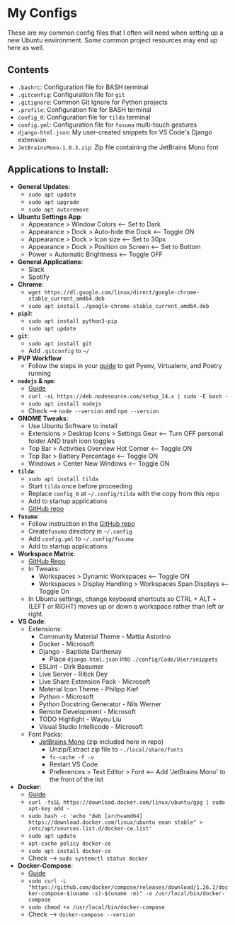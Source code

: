 # My Configs

These are my common config files that I often will need when setting up a new Ubuntu environment. Some common project resources may end up here as well.

## Contents

- `.bashrc`: Configuration file for BASH terminal
- `.gitconfig`: Configuration file for `git`
- `.gitignore`: Common Git Ignore for Python projects
- `.profile`: Configuration file for BASH terminal
- `config_0`: Configuration file for `tilda` terminal
- `config.yml`: Configuration file for `fusuma` multi-touch gestures
- `django-html.json`: My user-created snippets for VS Code's Django extension
- `JetBrainsMono-1.0.3.zip`: Zip file containing the JetBrains Mono font
## Applications to Install:

- **General Updates**:
  - `sudo apt update`
  - `sudo apt upgrade`
  - `sudo apt autoremove`
- **Ubuntu Settings App**:
  - Appearance > Window Colors <-- Set to Dark
  - Appearance > Dock > Auto-hide the Dock <-- Toggle ON
  - Appearance > Dock > Icon size <-- Set to 30px
  - Appearance > Dock > Position on Screen <-- Set to Bottom
  - Power > Automatic Brightness <-- Toggle OFF
- **General Applications**:
  - Slack
  - Spotify
- **Chrome**:
  - `wget https://dl.google.com/linux/direct/google-chrome-stable_current_amd64.deb`
  - `sudo apt install ./google-chrome-stable_current_amd64.deb`
- **`pip3`**: 
  - `sudo apt install python3-pip`
  - `sudo apt update`
- **`git`**:
  - `sudo apt install git`
  - Add `.gitconfig` to `~/`
- **PVP Workflow**
  - Follow the steps in your [guide](https://dev.to/skybur/pvp-a-workflow-for-python-projects-29h3) to get Pyenv, Virtualenv, and Poetry running
- **`nodejs` & `npm`**:
  - [Guide](https://linuxize.com/post/how-to-install-node-js-on-ubuntu-20-04/)
  - `curl -sL https://deb.nodesource.com/setup_14.x | sudo -E bash -`
  - `sudo apt install nodejs`
  - Check --> `node --version` and `npm --version`
- **GNOME Tweaks**:
  - Use Ubuntu Software to install
  - Extensions > Desktop Icons > Settings Gear <-- Turn OFF personal folder AND trash icon toggles
  - Top Bar > Activities Overview Hot Corner <-- Toggle ON
  - Top Bar > Battery Percentage <-- Toggle ON
  - Windows > Center New Windows <-- Toggle ON
- **`tilda`**:
  - `sudo apt install tilda`
  - Start `tilda` once before proceeding
  - Replace `config_0` at `~/.config/tilda` with the copy from this repo
  - Add to startup applications
  - [GitHub repo](https://github.com/lanoxx/tilda)
- **`fusuma`**: 
  - Follow instruction in the [GitHub repo](https://github.com/iberianpig/fusuma)
  - Create`fusuma` directory in `~/.config`
  - Add `config.yml` to `~/.config/fusuma`
  - Add to startup applications
- **Workspace Matrix**:
  - [GitHub Repo](https://github.com/mzur/gnome-shell-wsmatrix) 
  - In Tweaks:
    - Workspaces > Dynamic Workspaces <-- Toggle ON
    - Workspaces > Display Handling > Workspaces Span Displays <-- Toggle On
  - In Ubuntu settings, change keyboard shortcuts so CTRL + ALT + (LEFT or RIGHT) moves up or down a workspace rather than left or right.
- **VS Code**:
  - Extensions:
    - Community Material Theme - Mattia Astorino
    - Docker - Microsoft
    - Django - Baptiste Darthenay
      - Place `django-html.json` into `./config/Code/User/snippets`
    - ESLint - Dirk Baeumer
    - Live Server - Ritick Dey
    - Live Share Extension Pack - Microsoft
    - Material Icon Theme - Philipp Kief
    - Python - Microsoft
    - Python Docstring Generator - Nils Werner
    - Remote Development - Microsoft
    - TODO Highlight - Wayou Liu
    - Visual Studio Intellicode - Microsoft
  - Font Packs:
    - [JetBrains Mono](https://www.jetbrains.com/lp/mono/) (zip included here in repo)
      - Unzip/Extract zip file to `~./local/share/fonts`
      - `fc-cache -f -v`
      - Restart VS Code
      - Preferences > Text Editor > Font <-- Add 'JetBrains Mono' to the front of the list
- **Docker**:
  - [Guide](https://medium.com/@Grigorkh/how-to-install-docker-on-ubuntu-20-04-f1b99845959e)
  - `curl -fsSL https://download.docker.com/linux/ubuntu/gpg | sudo apt-key add -`
  - `sudo bash -c 'echo "deb [arch=amd64] https://download.docker.com/linux/ubuntu eoan stable" > /etc/apt/sources.list.d/docker-ce.list'`
  - `sudo apt update`
  - `apt-cache policy docker-ce`
  - `sudo apt install docker-ce`
  - Check --> `sudo systemctl status docker`
- **Docker-Compose**:
  - [Guide](https://docs.docker.com/compose/install/)
  - `sudo curl -L "https://github.com/docker/compose/releases/download/1.26.1/docker-compose-$(uname -s)-$(uname -m)" -o /usr/local/bin/docker-compose`
  - `sudo chmod +x /usr/local/bin/docker-compose`
  - Check --> `docker-compose --version`


